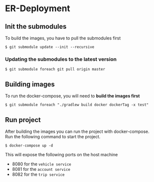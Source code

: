 # ER-Deployment

## Init the submodules
To build the images, you have to pull the submodules first

```
$ git submodule update --init --recursive
```

### Updating the submodules to the latest version
```
$ git submodule foreach git pull origin master
```

## Building images
To run the docker-compose, you will need to **build the images first**

```
$ git submodule foreach "./gradlew build docker dockerTag -x test" 
```

## Run project
After building the images you can run the project with docker-compose. Run the following command to start the project.

```
$ docker-compose up -d
```

This will expose the following ports on the host machine
- 8080 for the  `vehicle service`
- 8081 for the  `account service`
- 8082 for the `trip service`
